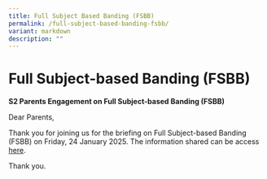```yaml
---
title: Full Subject Based Banding (FSBB)
permalink: /full-subject-based-banding-fsbb/
variant: markdown
description: ""
---
```

# **Full Subject-based Banding (FSBB)**


 <b>S2 Parents Engagement on Full Subject-based Banding (FSBB)</b>

Dear Parents,

Thank you for joining us for the briefing on Full Subject-based Banding (FSBB) on Friday, 24 January 2025.
The information shared can be access [here](/files/Sec_2_Full_SBB___Parents_Engagement_Deck.pdf).

Thank you.